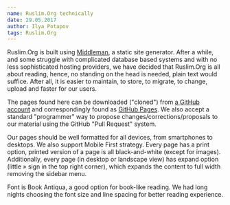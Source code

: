 ```yaml
---
name: Ruslim.Org technically
date: 29.05.2017
author: Ilya Potapov
tags: Ruslim.Org
---
```


Ruslim.Org is built using [Middleman](https://middlemanapp.com/), a
static site generator. After a while, and some struggle with
complicated database based systems and with no less sophisticated
hosting providers, we have decided that Ruslim.Org is all about
reading, hence, no standing on the head is needed, plain text would
suffice. After all, it is easier to maintain, to store, to migrate, to
change, upload and faster for our users.

The pages found here can be downloaded ("cloned") from
[a GitHub account](https://github.com/inuritdino/RuslimOrg) and
correspondingly found as
[GitHub Pages](https://inuritdino.github.io/RuslimOrg/). We also
accept a standard "programmer" way to propose
changes/corrections/proposals to our material using the GitHub "Pull
Request" system.

Our pages should be well formatted for all devices, from smartphones
to desktops. We also support Mobile First strategy. Every page has a
print option, printed version of a page is all black-and-white (except
for images). Additionally, every page (in desktop or landscape view)
has expand option (little &raquo; sign in the top right corner), which
expands the content to full width removing the sidebar menu.

Font is Book Antiqua, a good option for book-like reading. We had long
nights choosing the font size and line spacing for better reading
experience.

